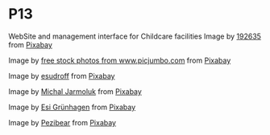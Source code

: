 # P13
WebSite and management interface for Childcare facilities
Image by <a href="https://pixabay.com/users/192635-192635/?utm_source=link-attribution&amp;utm_medium=referral&amp;utm_campaign=image&amp;utm_content=317041">192635</a> from <a href="https://pixabay.com/?utm_source=link-attribution&amp;utm_medium=referral&amp;utm_campaign=image&amp;utm_content=317041">Pixabay</a>

Image by <a href="https://pixabay.com/users/picjumbo_com-2130229/?utm_source=link-attribution&amp;utm_medium=referral&amp;utm_campaign=image&amp;utm_content=865116">free stock photos from www.picjumbo.com</a> from <a href="https://pixabay.com/?utm_source=link-attribution&amp;utm_medium=referral&amp;utm_campaign=image&amp;utm_content=865116">Pixabay</a>

Image by <a href="https://pixabay.com/users/esudroff-627167/?utm_source=link-attribution&amp;utm_medium=referral&amp;utm_campaign=image&amp;utm_content=1399332">esudroff</a> from <a href="https://pixabay.com/?utm_source=link-attribution&amp;utm_medium=referral&amp;utm_campaign=image&amp;utm_content=1399332">Pixabay</a>

Image by <a href="https://pixabay.com/users/jarmoluk-143740/?utm_source=link-attribution&amp;utm_medium=referral&amp;utm_campaign=image&amp;utm_content=2847508">Michal Jarmoluk</a> from <a href="https://pixabay.com/?utm_source=link-attribution&amp;utm_medium=referral&amp;utm_campaign=image&amp;utm_content=2847508">Pixabay</a>

Image by <a href="https://pixabay.com/users/FeeLoona-694250/?utm_source=link-attribution&amp;utm_medium=referral&amp;utm_campaign=image&amp;utm_content=1864718">Esi Grünhagen</a> from <a href="https://pixabay.com/?utm_source=link-attribution&amp;utm_medium=referral&amp;utm_campaign=image&amp;utm_content=1864718">Pixabay</a>

Image by <a href="https://pixabay.com/users/Pezibear-526143/?utm_source=link-attribution&amp;utm_medium=referral&amp;utm_campaign=image&amp;utm_content=1357485">Pezibear</a> from <a href="https://pixabay.com/?utm_source=link-attribution&amp;utm_medium=referral&amp;utm_campaign=image&amp;utm_content=1357485">Pixabay</a>